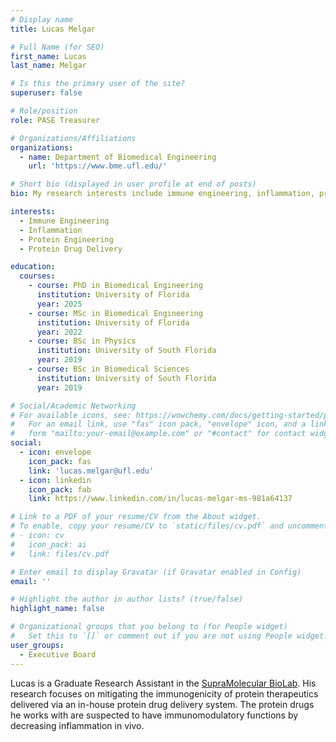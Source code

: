 ```yaml
---
# Display name
title: Lucas Melgar

# Full Name (for SEO)
first_name: Lucas
last_name: Melgar

# Is this the primary user of the site?
superuser: false

# Role/position
role: PASE Treasurer

# Organizations/Affiliations
organizations:
  - name: Department of Biomedical Engineering
    url: 'https://www.bme.ufl.edu/'

# Short bio (displayed in user profile at end of posts)
bio: My research interests include immune engineering, inflammation, protein engineering, and protein drug delivery.

interests:
  - Immune Engineering
  - Inflammation
  - Protein Engineering
  - Protein Drug Delivery

education:
  courses:
    - course: PhD in Biomedical Engineering
      institution: University of Florida
      year: 2025
    - course: MSc in Biomedical Engineering
      institution: University of Florida
      year: 2022
    - course: BSc in Physics
      institution: University of South Florida
      year: 2019
    - course: BSc in Biomedical Sciences
      institution: University of South Florida
      year: 2019

# Social/Academic Networking
# For available icons, see: https://wowchemy.com/docs/getting-started/page-builder/#icons
#   For an email link, use "fas" icon pack, "envelope" icon, and a link in the
#   form "mailto:your-email@example.com" or "#contact" for contact widget.
social:
  - icon: envelope
    icon_pack: fas
    link: 'lucas.melgar@ufl.edu'
  - icon: linkedin
    icon_pack: fab
    link: https://www.linkedin.com/in/lucas-melgar-ms-981a64137

# Link to a PDF of your resume/CV from the About widget.
# To enable, copy your resume/CV to `static/files/cv.pdf` and uncomment the lines below.
# - icon: cv
#   icon_pack: ai
#   link: files/cv.pdf

# Enter email to display Gravatar (if Gravatar enabled in Config)
email: ''

# Highlight the author in author lists? (true/false)
highlight_name: false

# Organizational groups that you belong to (for People widget)
#   Set this to `[]` or comment out if you are not using People widget.
user_groups:
  - Executive Board
---
```


Lucas is a Graduate Research Assistant in the [SupraMolecular BioLab](https://www.bme.ufl.edu/labs/hudalla/). His research focuses on mitigating the immunogenicity of protein therapeutics delivered via an in-house protein drug delivery system. The protein drugs he works with are suspected to have immunomodulatory functions by decreasing inflammation in vivo.
